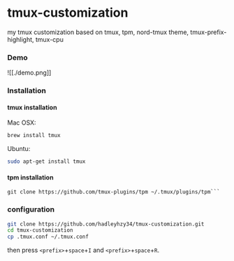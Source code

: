 # tmux-customization

my tmux customization based on tmux, tpm, nord-tmux theme, tmux-prefix-highlight, tmux-cpu

### Demo

![[./demo.png]]

### Installation

#### tmux installation

Mac OSX:

```sh
brew install tmux
```

Ubuntu:

```sh
sudo apt-get install tmux
```

#### tpm installation

````
git clone https://github.com/tmux-plugins/tpm ~/.tmux/plugins/tpm```
````

### configuration

```sh
git clone https://github.com/hadleyhzy34/tmux-customization.git
cd tmux-customization
cp .tmux.conf ~/.tmux.conf
```

then press `<prefix>`+`space`+`I` and `<prefix>`+`space`+`R`.
